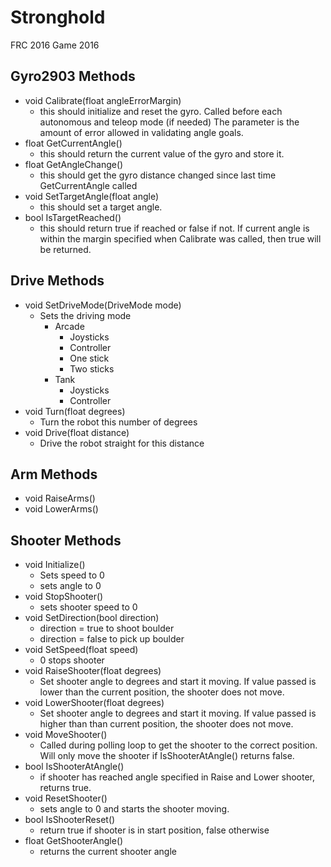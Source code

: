 # Stronghold
FRC 2016 Game 2016

## Gyro2903 Methods
* void Calibrate(float angleErrorMargin)
  * this should initialize and reset the gyro.  Called before each autonomous and teleop mode (if needed)  The parameter is the amount of error allowed in validating angle goals.
* float GetCurrentAngle()
  * this should return the current value of the gyro and store it.
* float GetAngleChange()
  * this should get the gyro distance changed since last time GetCurrentAngle called
* void SetTargetAngle(float angle)
  * this should set a target angle.
* bool IsTargetReached()
  * this should return true if reached or false if not.  If current angle is within the margin specified when Calibrate was called, then true will be returned.

## Drive Methods
* void SetDriveMode(DriveMode mode)
  * Sets the driving mode
    * Arcade
      * Joysticks
      * Controller
      * One stick
      * Two sticks
    * Tank
      * Joysticks
      * Controller
* void Turn(float degrees)
  * Turn the robot this number of degrees
* void Drive(float distance)
  * Drive the robot straight for this distance

## Arm Methods
* void RaiseArms()
* void LowerArms()

## Shooter Methods
* void Initialize()
  * Sets speed to 0
  * sets angle to 0
* void StopShooter()
  * sets shooter speed to 0
* void SetDirection(bool direction)
  * direction = true to shoot boulder
  * direction = false to pick up boulder
* void SetSpeed(float speed)
  * 0 stops shooter
* void RaiseShooter(float degrees)
  * Set shooter angle to degrees and start it moving.  If value passed is lower than the current position, the shooter does not move.
* void LowerShooter(float degrees)
  * Set shooter angle to degrees and start it moving.  If value passed is higher than than current position, the shooter does not move.
* void MoveShooter()
  * Called during polling loop to get the shooter to the correct position.  Will only move the shooter if IsShooterAtAngle() returns false.
* bool IsShooterAtAngle()
  * if shooter has reached angle specified in Raise and Lower shooter, returns true.  
* void ResetShooter()
  * sets angle to 0 and starts the shooter moving.  
* bool IsShooterReset()
  * return true if shooter is in start position, false otherwise
* float GetShooterAngle()
  * returns the current shooter angle
